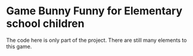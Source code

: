 # Game Bunny Funny for Elementary school children
The code here is only part of the project. There are still many elements to this game.

